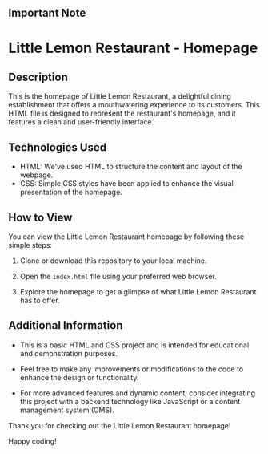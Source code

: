 ## **Important Note**

# Little Lemon Restaurant - Homepage

## Description

This is the homepage of Little Lemon Restaurant, a delightful dining establishment that offers a mouthwatering experience to its customers. This HTML file is designed to represent the restaurant's homepage, and it features a clean and user-friendly interface.

## Technologies Used

- HTML: We've used HTML to structure the content and layout of the webpage.
- CSS: Simple CSS styles have been applied to enhance the visual presentation of the homepage.

## How to View

You can view the Little Lemon Restaurant homepage by following these simple steps:

1. Clone or download this repository to your local machine.

2. Open the `index.html` file using your preferred web browser.

3. Explore the homepage to get a glimpse of what Little Lemon Restaurant has to offer.

## Additional Information

- This is a basic HTML and CSS project and is intended for educational and demonstration purposes.

- Feel free to make any improvements or modifications to the code to enhance the design or functionality.

- For more advanced features and dynamic content, consider integrating this project with a backend technology like JavaScript or a content management system (CMS).

Thank you for checking out the Little Lemon Restaurant homepage!

Happy coding!
